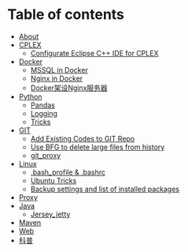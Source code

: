 # Table of contents

* [About](README.md)
* [CPLEX]()
    * [Configurate Eclipse C++ IDE for CPLEX](cplex/config_cplex_in_eclipse_cpp.md)
* [Docker]()
    * [MSSQL in Docker](docker/mssql_in_docker.md)
    * [Nginx in Docker](docker/nginx_in_docker.md)
    * [Docker架设Nginx服务器](docker/reading__Docker架设Nginx服务器.md)
* [Python]()
    * [Pandas](python/pandas.md)
    * [Logging](python/logging.md)
    * [Tricks](python/python_tricks.md)
* [GIT]()
    * [Add Existing Codes to GIT Repo](git/add_existing_codes_to_GIT.md)
    * [Use BFG to delete large files from history](git/use_BFG_delete_large_files_from_history.md)
    * [git_proxy](git/git_proxy.md)
* [Linux]()
    * [.bash_profile & .bashrc](linux/bash_configuration.md)
    * [Ubuntu Tricks](linux/ubuntu_misc.md)
    * [Backup settings and list of installed packages](linux/backup_setting_installed.md)
* [Proxy](proxy.md)
* [Java]()
    * [Jersey_jetty](java/java轻量RESTful_api服务搭建-jersey_jetty.md)
* [Maven](maven.md)
* [Web](web.md)
* [科普](for_son.md)